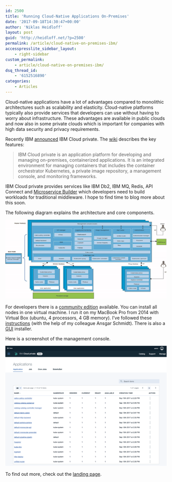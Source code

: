 ```yaml
---
id: 2500
title: 'Running Cloud-Native Applications On-Premises'
date: '2017-09-18T14:30:47+00:00'
author: 'Niklas Heidloff'
layout: post
guid: 'http://heidloff.net/?p=2500'
permalink: /article/cloud-native-on-premises-ibm/
accesspresslite_sidebar_layout:
    - right-sidebar
custom_permalink:
    - article/cloud-native-on-premises-ibm/
dsq_thread_id:
    - '6152516890'
categories:
    - Articles
---
```


Cloud-native applications have a lot of advantages compared to monolithic architectures such as scalability and elasticity. Cloud-native platforms typically also provide services that developers can use without having to worry about infrastructure. These advantages are available in public clouds and now also in some private clouds which is important for companies with high data security and privacy requirements.

Recently IBM [announced](https://www.ibm.com/blogs/bluemix/2017/06/ibm-announces-kubernetes-base-ibm-cloud-private-platform/) IBM Cloud private. The [wiki](https://www.ibm.com/developerworks/community/wikis/home?lang=en#!/wiki/W1559b1be149d_43b0_881e_9783f38faaff/page/Overview%20of%20IBM%20Cloud%20private) describes the key features:

> IBM Cloud private is an application platform for developing and managing on-premises, containerized applications. It is an integrated environment for managing containers that includes the container orchestrator Kubernetes, a private image repository, a management console, and monitoring frameworks.

IBM Cloud private provides services like IBM Db2, IBM MQ, Redis, API Connect and [Microservice Builder](https://developer.ibm.com/microservice-builder/) which developers need to build workloads for traditional middleware. I hope to find time to blog more about this soon.

The following diagram explains the architecture and core components.

![image](/assets/img/2017/09/architecture_kubev3.jpg)

For developers there is a [community edition](https://www.ibm.com/support/knowledgecenter/en/SSBS6K_2.1.0/installing/install_containers_CE.html) available. You can install all nodes in one virtual machine. I run it on my MacBook Pro from 2014 with Virtual Box (ubuntu, 4 processors, 4 GB memory). I’ve followed these [instructions](https://www.ibm.com/support/knowledgecenter/en/SSBS6K_2.1.0/installing/install_containers_CE.html) (with the help of my colleague Ansgar Schmidt). There is also a [GUI](https://www.ibm.com/support/knowledgecenter/en/SSBS6K_2.1.0/installing/install_containers_CE_UI.html) installer.

Here is a screenshot of the management console.

![image](/assets/img/2017/09/ibm-cloud-private.png)

To find out more, check out the [landing page](https://www.ibm.com/cloud-computing/products/ibm-cloud-private/).